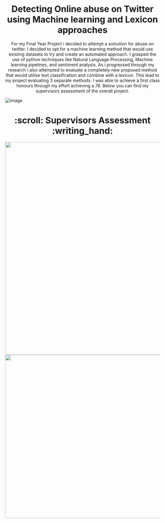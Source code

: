 <h1 align="center">Detecting Online abuse on Twitter using Machine learning and Lexicon approaches</h1>

<p align="center">
    For my Final Year Project i decided to attempt a soloution for abuse on twitter. I decided to opt for a machine learning method that would use existing datasets to try and create an automated approach. I grasped the use of python techniques like Natural Language Processing, Machine learning pipelines, and sentiment analysis. As i progressed through my research i also attempted to evaluate a completely new proposed method that would utilise text classification and combine with a lexicon. This lead to my project evaluating 3 separate methods. I was able to achieve a first class honours through my effort achieving a 78. Below you can find my supervisors assessment of the overall project.
</p>

 ![image](https://user-images.githubusercontent.com/45668467/155378011-d6b00555-41f4-4b97-a1c7-a3b045933a97.png)
 
<h1 align="center">  :scroll:  Supervisors Assessment :writing_hand: </h1>


<p align="center">
    <img width="750" height="690" src=https://user-images.githubusercontent.com/45668467/155380709-25165742-871c-4ffa-9fb9-ef865dd210fb.png>
    <img width="750" height="530" src=https://user-images.githubusercontent.com/45668467/155382348-8567f2e2-6445-4651-b3be-68a89a110ccf.png>
</p>
